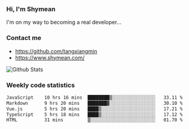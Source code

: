 ### Hi, I'm Shymean

I'm on my way to becoming a real developer...

### Contact me

- <https://github.com/tangxiangmin>
- <https://www.shymean.com/>

![Github Stats](https://github-readme-stats.vercel.app/api?username=tangxiangmin&show_icons=true&theme=dark)


###  Weekly code statistics

<!--START_SECTION:waka-->

```txt
JavaScript    10 hrs 16 mins  ████████▒░░░░░░░░░░░░░░░░   33.11 %
Markdown      9 hrs 20 mins   ███████▓░░░░░░░░░░░░░░░░░   30.10 %
Vue.js        5 hrs 20 mins   ████▒░░░░░░░░░░░░░░░░░░░░   17.21 %
TypeScript    5 hrs 18 mins   ████▒░░░░░░░░░░░░░░░░░░░░   17.12 %
HTML          31 mins         ▒░░░░░░░░░░░░░░░░░░░░░░░░   01.70 %
```

<!--END_SECTION:waka-->